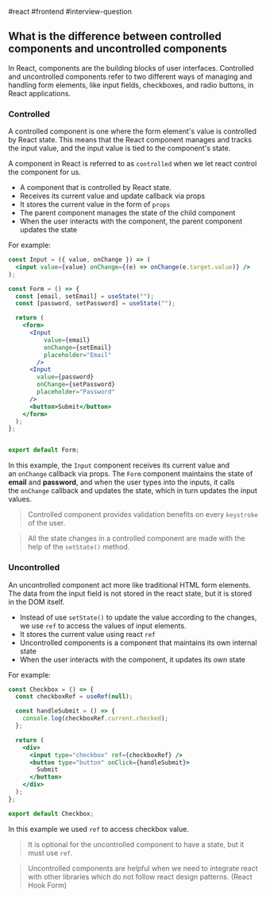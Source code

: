 #react 
#frontend 
#interview-question

## What is the difference between controlled components and uncontrolled components  

In React, components are the building blocks of user interfaces. Controlled and uncontrolled components refer to two different ways of managing and handling form elements, like input fields, checkboxes, and radio buttons, in React applications.

### Controlled

A controlled component is one where the form element's value is controlled by React state. This means that the React component manages and tracks the input value, and the input value is tied to the component's state.

A component in React is referred to as `controlled` when we let react control the component for us. 

- A component that is controlled by React state.
- Receives its current value and update callback via props
- It stores the current value in the form of `props`
- The parent component manages the state of the child component
- When the user interacts with the component, the parent component updates the state

For example:

```jsx
const Input = ({ value, onChange }) => (
  <input value={value} onChange={(e) => onChange(e.target.value)} />
);

const Form = () => {
  const [email, setEmail] = useState("");
  const [password, setPassword] = useState("");

  return (
    <form>
      <Input 
	      value={email} 
	      onChange={setEmail} 
	      placeholder="Email" 
	    />
      <Input
        value={password}
        onChange={setPassword}
        placeholder="Password"
      />
      <button>Submit</button>
    </form>
  );
};


export default Form;
```

In this example, the `Input` component receives its current value and an `onChange` callback via props. The `Form` component maintains the state of **email** and **password**, and when the user types into the inputs, it calls the `onChange` callback and updates the state, which in turn updates the input values.

> Controlled component provides validation benefits on every `keystroke` of the user.

> All the state changes in a controlled component are made with the help of the `setState()` method.

### Uncontrolled

An uncontrolled component act more like traditional HTML form elements. The data from the input field is not stored in the react state, but it is stored in the DOM itself. 

- Instead of use `setState()` to update the value according to the changes, we use `ref` to access the values of input elements.
- It stores the current value using react `ref`
- Uncontrolled components is a component that maintains its own internal state
- When the user interacts with the component, it updates its own state

For example: 

```jsx
const Checkbox = () => {
  const checkboxRef = useRef(null);

  const handleSubmit = () => {
    console.log(checkboxRef.current.checked);
  };

  return (
    <div>
      <input type="checkbox" ref={checkboxRef} />
      <button type="button" onClick={handleSubmit}>
        Submit
      </button>
    </div>
  );
};

export default Checkbox;
```

In this example we used `ref` to access checkbox value.

> It is optional for the uncontrolled component to have a state, but it must use `ref`.

> Uncontrolled components are helpful when we need to integrate react with other libraries which do not follow react design patterns. (React Hook Form)